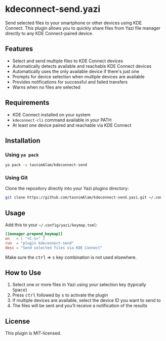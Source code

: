 # kdeconnect-send.yazi

Send selected files to your smartphone or other devices using KDE Connect. This plugin allows you to quickly share files from Yazi file manager directly to any KDE Connect-paired device.

## Features

- Select and send multiple files to KDE Connect devices
- Automatically detects available and reachable KDE Connect devices
- Automatically uses the only available device if there's just one
- Prompts for device selection when multiple devices are available
- Provides notifications for successful and failed transfers
- Warns when no files are selected

## Requirements

- KDE Connect installed on your system
- `kdeconnect-cli` command available in your PATH
- At least one device paired and reachable via KDE Connect

## Installation

### Using `ya pack`

```sh
ya pack -a tasnimAlam/kdeconnect-send
```

### Using Git

Clone the repository directly into your Yazi plugins directory:

```sh
git clone https://github.com/tasnimAlam/kdeconnect-send.yazi.git ~/.config/yazi/plugins/kdeconnect-send.yazi
```

## Usage

Add this to your `~/.config/yazi/keymap.toml`:

```toml
[[manager.prepend_keymap]]
on   = [ "<C-s>" ]
run  = "plugin kdeconnect-send"
desc = "Send selected files via KDE Connect"
```

Make sure the <kbd>ctrl</kbd> => <kbd>s</kbd> key combination is not used elsewhere.

## How to Use

1. Select one or more files in Yazi using your selection key (typically <kbd>Space</kbd>)
2. Press <kbd>ctrl</kbd> followed by <kbd>s</kbd> to activate the plugin
3. If multiple devices are available, select the device ID you want to send to
4. The files will be sent and you'll receive a notification of the results

## License

This plugin is MIT-licensed.
